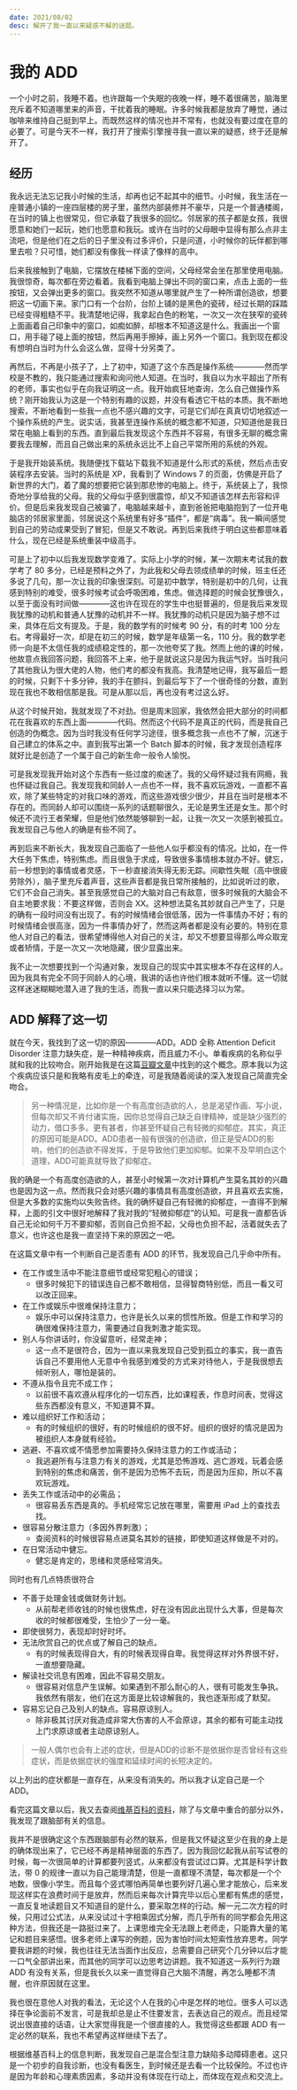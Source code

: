 ```yaml
---
date: 2021/08/02
desc: 解开了我一直以来疑惑不解的谜题。
---
```


# 我的 ADD

一个小时之前，我睡不着。也许跟每一个失眠的夜晚一样，睡不着很痛苦，脑海里充斥着不知道哪里来的声音，干扰着我的睡眠。许多时候我都是放弃了睡觉，通过咖啡来维持自己挺到早上。而既然这样的情况也并不常有，也就没有要过度在意的必要了。可是今天不一样，我打开了搜索引擎搜寻我一直以来的疑惑，终于还是解开了。

## 经历

我永远无法忘记我小时候的生活，却再也记不起其中的细节。小时候，我生活在一座普通小镇的一座四层楼的房子里，虽然内部装修并不豪华，只是一个普通楼阁，在当时的镇上也很常见，但它承载了我很多的回忆。邻居家的孩子都是女孩，我很愿意和她们一起玩，她们也愿意和我玩。或许在当时的父母眼中显得有那么点非主流吧，但是他们在之后的日子里没有过多评价，只是问道，小时候你的玩伴都到哪里去啦？只可惜，她们都没有像我一样读了像样的高中。

后来我接触到了电脑，它摆放在楼梯下面的空间，父母经常会坐在那里使用电脑。我很惊奇，每次都在旁边看着。我看到电脑上弹出不同的窗口来，点击上面的一些按钮，又会弹出更多的窗口。我突然不知道从哪里就产生了一种所谓创造欲，想要把这一切画下来。家门口有一个台阶，台阶上铺的是黑色的瓷砖，经过长期的踩踏已经变得粗糙不平。我清楚地记得，我拿起白色的粉笔，一次又一次在狭窄的瓷砖上面画着自己印象中的窗口，如痴如醉，却根本不知道这是什么。我画出一个窗口，用手碰了碰上面的按钮，然后再用手擦掉，画上另外一个窗口。我到现在都没有想明白当时为什么会这么做，显得十分另类了。

再然后，不再是小孩子了，上了初中，知道了这个东西是操作系统————然而学校是不教的，我只能通过搜索和询问他人知道。在当时，我自以为水平超出了所有的老师，事实也似乎在向我证明这一点。我开始疯狂地查询，怎么自己做操作系统？刚开始我认为这是一个特别有趣的议题，并没有看透它干枯的本质。我不断地搜索，不断地看到一些我一点也不感兴趣的文字，可是它们却在真真切切地叙述一个操作系统的产生。说实话，我甚至连操作系统的概念都不知道，只知道他是我日常在电脑上看到的东西。直到最后我发现这个东西并不容易，有很多无聊的概念需要我去理解，而且自己做出来的系统永远比不上自己平常所用的系统的外观。

于是我开始装系统。我随便找下载站下载我不知道是什么形式的系统，然后点击安装程序去安装。当时的系统是 XP，我看到了 Windows 7 的页面，仿佛是开启了新世界的大门，着了魔的想要把它装到那悲惨的电脑上。终于，系统装上了，我惊奇地分享给我的父母。我的父母似乎感到很震惊，却又不知道该怎样去形容和评价。但是后来我发现自己被骗了，电脑越来越卡，直到爸爸把电脑抱到了一位开电脑店的邻居家里面，邻居说这个系统里有好多“插件”，都是“病毒”。我一瞬间感觉到自己的劳动成果受到了冒犯，但是又不敢说。再到后来我终于明白这些都意味着什么，现在已经是系统重装中级高手。

可是上了初中以后我发现数学变难了。实际上小学的时候，某一次期末考试我的数学考了 80 多分，已经是预料之外了，为此我和父母去领成绩单的时候，班主任还多说了几句，那一次让我的印象很深刻。可是初中数学，特别是初中的几何，让我感到特别的难受，很多时候考试会呼吸困难，焦虑。做选择题的时候会犹豫很久，以至于面没有时间做————这也许在现在的学生中也挺普遍的，但是我后来发现我犹豫的动机和普通人犹豫的动机并不一样。我犹豫的动机只是因为脑子想不过来，具体在后文有提及。于是，我的数学有的时候考 90 分，有的时考 100 分左右。考得最好一次，却是在初三的时候，数学是年级第一名，110 分。我的数学老师一向是不太信任我的成绩稳定性的，那一次他夸奖了我。然而上他的课的时候，他故意点我回答问题，我回答不上来，他于是就说这只是因为我运气好。当时我问了其他我认为很大佬的人物，他们考的都没有我高。我清楚地记得，我写最后一题的时候，只剩下十多分钟，我的手在颤抖，到最后写下了一个很奇怪的分数，直到现在我也不敢相信那是我。可是从那以后，再也没有考过这么好。

从这个时候开始，我就发现了不对劲。但是周末回家，我依然会把大部分的时间都花在我喜欢的东西上面————代码。然而这个代码不是真正的代码，而是我自己创造的伪概念。因为当时我没有任何学习途径，很多概念我一点也不了解，沉迷于自己建立的体系之中。直到我写出第一个 Batch 脚本的时候，我才发现创造程序就好比是创造了一个属于自己的新生命一般令人愉悦。

可是我发现我开始对这个东西有一些过度的痴迷了。我的父母怀疑过我有网瘾，我也怀疑过我自己。我发现我和同龄人一点也不一样，我不喜欢玩游戏，一直都不喜欢，除了某些特定的对我口味的游戏，而这些游戏很少很少，并且在当时是根本不存在的。而同龄人却可以围绕一系列的话题聊很久，无论是男生还是女生。那个时候还不流行王者荣耀，但是他们依然能够聊到一起，让我一次又一次感到被孤立。我发现自己与他人的确是有些不同了。

再到后来不断长大，我发现自己面临了一些他人似乎都没有的情况。比如，在一件大任务下焦虑，特别焦虑。而且很急于求成，导致很多事情根本就办不好。健忘，前一秒想到的事情或者灵感，下一秒直接消失得无影无踪。间歇性失眠（高中很疲劳除外），脑子里充斥着声音，这些声音都是我日常所接触的，比如说听过的歌，它们不会自己消失。甚至我感觉自己的大脑对自己有敌意，很多时候我的大脑会不自主地要求我：不要这样做，否则会 XX。这种想法莫名其妙就自己产生了，只是的确有一段时间没有出现了。有的时候情绪会很低落，因为一件事情办不好；有的时候情绪会很高涨，因为一件事情办好了，然而这两者都是没有必要的。特别在意他人对自己的看法，很希望博得他人对自己的关注，却又不想要显得那么哗众取宠或者矫情，于是一次又一次地隐藏，很少显露出来。

我不止一次想要找到一个沟通对象，发现自己的现实中其实根本不存在这样的人。因为我具有完全不同于同龄人的心境，我讲的话也许他们根本就听不懂。这一切就这样迷迷糊糊地潜入进了我的生活，而我一直以来只能选择习以为常。

## ADD 解释了这一切

就在今天，我找到了这一切的原因————ADD。ADD 全称 Attention Deficit Disorder 注意力缺失症，是一种精神疾病，而且威力不小。单看疾病的名称似乎就和我的比较吻合。刚开始我是在这篇[豆瓣文章](https://www.douban.com/note/278022135/)中找到的这个概念。原本我以为这个疾病应该只是和我略有皮毛上的牵连，可是我随着阅读的深入发现自己简直完全吻合。

> 另一种情况是，比如你是一个有高度创造欲的人，总是渴望作画、写小说，但每次却又不肯付诸实施，因你总觉得自己缺乏自律精神，或是缺少强烈的动力，借口多多。更有甚者，你甚至怀疑自己有轻微的抑郁症。其实，真正的原因可能是ADD。ADD患者一般有很强的创造欲，但正是受ADD的影响，他们的创造欲不得发挥，于是导致他们更加抑郁。如果不及早明白这个道理，ADD可能真就导致了抑郁症。

我的确是一个有高度创造欲的人，甚至小时候第一次对计算机产生莫名其妙的兴趣也是因为这一点。然而我只会对感兴趣的事情具有高度创造欲，并且喜欢去实施，但是大多数的实施均以失败告终。我的确怀疑自己有轻微的抑郁症，一直得不到解释，上面的引文中很好地解释了我对我的“轻微抑郁症”的认知。可是我一直都告诉自己无论如何千万不要抑郁，否则自己负担不起，父母也负担不起，活着就失去了意义，也许这也是我一直坚持下来的原因之一吧。

在这篇文章中有一个判断自己是否患有 ADD 的环节，我发现自己几乎命中所有。

- 在工作或生活中不能注意细节或经常犯粗心的错误；
    - 很多时候犯下的错误连自己都不敢相信，显得智商特别低，而且一看又可以改正回来。
- 在工作或娱乐中很难保持注意力； 
    - 娱乐中可以保持注意力，也许是长久以来的惯性所致。但是工作和学习的确很难保持注意力，需要通过自我刺激才能实现。
- 别人与你讲话时，你没留意听，经常走神； 
    - 这一点不是很符合，因为一直以来我发现自己受到孤立的事实，我一直告诉自己不要用他人无意中令我感到难受的方式来对待他人，于是我很想去倾听别人，哪怕是装的。
- 不遵从指令且完不成工作； 
    - 以前很不喜欢遵从程序化的一切东西，比如课程表，作息时间表，觉得这些东西都没有意义，不知道算不算。
- 难以组织好工作和活动； 
    - 有的时候组织的很好，有的时候组织的很不好。组织的很好的情况是因为被组织人本身就有经验。
- 逃避、不喜欢或不情愿参加需要持久保持注意力的工作或活动； 
    - 我逃避所有与注意力有关的游戏，尤其是恐怖游戏、逃亡游戏，玩着会感到特别的焦虑和痛苦，倒不是因为恐怖不去玩，而是因为压抑，所以不喜欢玩游戏。
- 丢失工作或活动中的必需品； 
    - 很容易丢东西是真的。手机经常忘记放在哪里，需要用 iPad 上的查找去找。
- 很容易分散注意力（多因外界刺激）； 
    - 查阅资料的时候很容易点进莫名其妙的链接，即使知道这样做是不对的。
- 在日常活动中健忘。 
    - 健忘是肯定的，思绪和灵感经常消失。

同时也有几点特质很符合

- 不善于处理金钱或做财务计划。
    - 从前帮老师收钱的时候也很焦虑，好在没有因此出现什么大事，但是每次收的时候都很难受，生怕少了一分一毫。
- 即使很努力，表现却时好时坏。
- 无法欣赏自己的优点或了解自己的缺点。
    - 有的时候表现得自大，有的时候表现得自卑。我觉得这样对外界很不好，一直想要隐藏。
- 解读社交讯息有困难，因此不容易交朋友。
    - 很容易对信息产生误解。如果遇到不那么耐心的人，很有可能发生争执。我依然有朋友，他们在这方面是比较谅解我的，我也逐渐形成了默契。
- 容易忘记自己及别人的缺点。容易原谅别人。
    - 除非极其讨厌对我造成非常大伤害的人不会原谅，其余的都有可能主动找上门求原谅或者主动原谅别人。

> 一般人偶尔也会有上述的症状，但是ADD的诊断不是依据你是否曾经有这些症状，而是依据症状的强度和延续时间的长短决定的。

以上列出的症状都是一直存在，从来没有消失的。所以我才认定自己是一个 ADD。

看完这篇文章以后，我又去查阅[维基百科的资料](https://zh.wikipedia.org/zh-cn/%E6%B3%A8%E6%84%8F%E5%8A%9B%E4%B8%8D%E8%B6%B3%E9%81%8E%E5%8B%95%E7%97%87)，除了与文章中重合的部分以外，我发现了跟脑部有关的信息。

我并不是很确定这个东西跟脑部有必然的联系，但是我又怀疑这至少在我的身上是的确体现出来了，它已经不再是精神层面的东西了。因为我回忆起我从前写试卷的时候，每一次很简单的计算都要列竖式，从来都没有尝试过口算。尤其是科学计数法，带 0 的规律一直以为自己能理清楚，但是一直都理不清楚，每次都是一个个地数，很像小学生。而且每个竖式哪怕再简单也要列好几遍心里才能放心，后来发现这样实在浪费时间于是放弃，然而后来每次计算完毕以后心里都有焦虑的感觉，一直反复地读题目又不知道目的是什么，要采取怎样的行动。解一元二次方程的时候，只用过公式法，从来没试过十字相乘因式分解，而几乎所有的同学都会先用这种方法，但我还是一路挺过来了。上课思维完全无法跟上老师走，只能靠大量的笔记和题目来感悟。很多老师上课写的例题，因为害怕时间太短索性放弃思考。同学要我讲题的时候，我也往往无法当面作出反应，总需要自己研究个几分钟以后才能一口气全部讲出来，而其他的同学可以边思考边讲题。我不知道这一系列行为跟 ADD 有没有关系，但是我长久以来一直觉得自己大脑不清醒，再怎么睡都不清醒，也许原因就在这里。

我也很在意他人对我的看法，无论这个人在我的心中是怎样的地位。很多人可以选择在争论面前不发言，可是我却总是止不住要发言，去表达自己的观点。而且经常说出很直接的话语，让大家觉得我是一个很直接的人。我觉得这些都跟 ADD 有一定必然的联系，我也不希望再这样继续下去了。

根据维基百科上的信息判断，我发现自己是混合型注意力缺陷多动障碍患者。这只是一个初步的自我诊断，也没有看医生，到时候还是去看一个比较保险。不过也许是因为年龄和心理素质因素，多动并没有体现在行动上，而体现在观点和交流上。